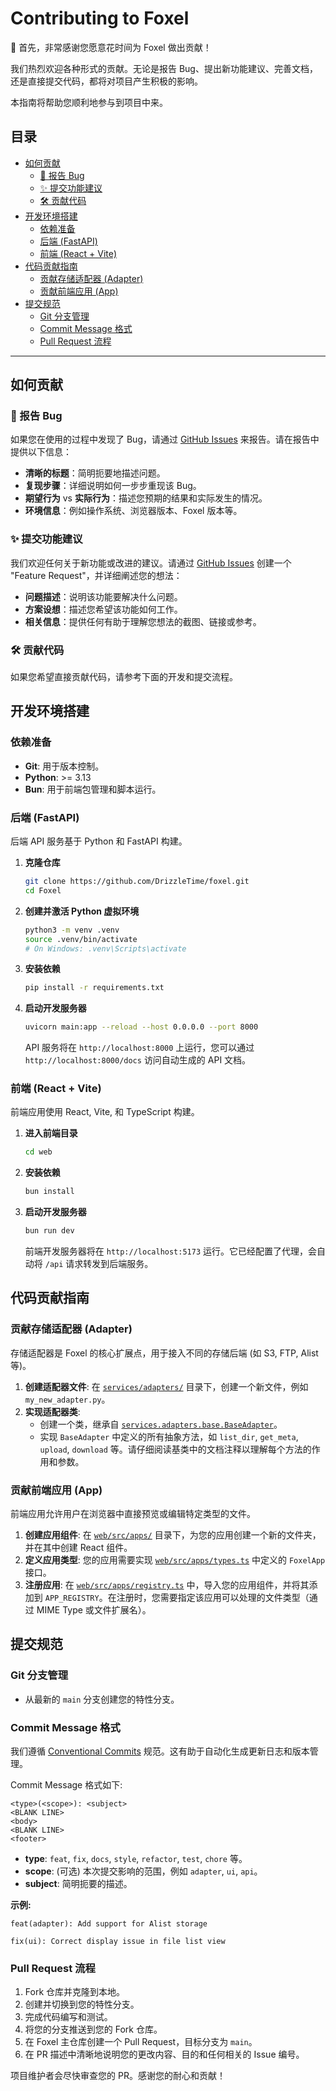# Contributing to Foxel

🎉 首先，非常感谢您愿意花时间为 Foxel 做出贡献！

我们热烈欢迎各种形式的贡献。无论是报告 Bug、提出新功能建议、完善文档，还是直接提交代码，都将对项目产生积极的影响。

本指南将帮助您顺利地参与到项目中来。

## 目录

- [如何贡献](#如何贡献)
  - [🐛 报告 Bug](#-报告-bug)
  - [✨ 提交功能建议](#-提交功能建议)
  - [🛠️ 贡献代码](#️-贡献代码)
- [开发环境搭建](#开发环境搭建)
  - [依赖准备](#依赖准备)
  - [后端 (FastAPI)](#后端-fastapi)
  - [前端 (React + Vite)](#前端-react--vite)
- [代码贡献指南](#代码贡献指南)
  - [贡献存储适配器 (Adapter)](#贡献存储适配器-adapter)
  - [贡献前端应用 (App)](#贡献前端应用-app)
- [提交规范](#提交规范)
  - [Git 分支管理](#git-分支管理)
  - [Commit Message 格式](#commit-message-格式)
  - [Pull Request 流程](#pull-request-流程)

---

## 如何贡献

### 🐛 报告 Bug

如果您在使用的过程中发现了 Bug，请通过 [GitHub Issues](https://github.com/DrizzleTime/Foxel/issues) 来报告。请在报告中提供以下信息：

- **清晰的标题**：简明扼要地描述问题。
- **复现步骤**：详细说明如何一步步重现该 Bug。
- **期望行为** vs **实际行为**：描述您预期的结果和实际发生的情况。
- **环境信息**：例如操作系统、浏览器版本、Foxel 版本等。

### ✨ 提交功能建议

我们欢迎任何关于新功能或改进的建议。请通过 [GitHub Issues](https://github.com/DrizzleTime/Foxel/issues) 创建一个 "Feature Request"，并详细阐述您的想法：

- **问题描述**：说明该功能要解决什么问题。
- **方案设想**：描述您希望该功能如何工作。
- **相关信息**：提供任何有助于理解您想法的截图、链接或参考。

### 🛠️ 贡献代码

如果您希望直接贡献代码，请参考下面的开发和提交流程。

## 开发环境搭建

### 依赖准备

- **Git**: 用于版本控制。
- **Python**: >= 3.13
- **Bun**: 用于前端包管理和脚本运行。

### 后端 (FastAPI)

后端 API 服务基于 Python 和 FastAPI 构建。

1. **克隆仓库**

    ```bash
    git clone https://github.com/DrizzleTime/foxel.git
    cd Foxel
    ```

2. **创建并激活 Python 虚拟环境**

    ```bash
    python3 -m venv .venv
    source .venv/bin/activate
    # On Windows: .venv\Scripts\activate
    ```

3. **安装依赖**

    ```bash
    pip install -r requirements.txt
    ```

4. **启动开发服务器**

    ```bash
    uvicorn main:app --reload --host 0.0.0.0 --port 8000
    ```

    API 服务将在 `http://localhost:8000` 上运行，您可以通过 `http://localhost:8000/docs` 访问自动生成的 API 文档。

### 前端 (React + Vite)

前端应用使用 React, Vite, 和 TypeScript 构建。

1. **进入前端目录**

    ```bash
    cd web
    ```

2. **安装依赖**

    ```bash
    bun install
    ```

3. **启动开发服务器**

    ```bash
    bun run dev
    ```

    前端开发服务器将在 `http://localhost:5173` 运行。它已经配置了代理，会自动将 `/api` 请求转发到后端服务。

## 代码贡献指南

### 贡献存储适配器 (Adapter)

存储适配器是 Foxel 的核心扩展点，用于接入不同的存储后端 (如 S3, FTP, Alist 等)。

1. **创建适配器文件**: 在 [`services/adapters/`](services/adapters/) 目录下，创建一个新文件，例如 `my_new_adapter.py`。
2. **实现适配器类**:
    - 创建一个类，继承自 [`services.adapters.base.BaseAdapter`](services/adapters/base.py)。
    - 实现 `BaseAdapter` 中定义的所有抽象方法，如 `list_dir`, `get_meta`, `upload`, `download` 等。请仔细阅读基类中的文档注释以理解每个方法的作用和参数。

### 贡献前端应用 (App)

前端应用允许用户在浏览器中直接预览或编辑特定类型的文件。

1. **创建应用组件**: 在 [`web/src/apps/`](web/src/apps/) 目录下，为您的应用创建一个新的文件夹，并在其中创建 React 组件。
2. **定义应用类型**: 您的应用需要实现 [`web/src/apps/types.ts`](web/src/apps/types.ts) 中定义的 `FoxelApp` 接口。
3. **注册应用**: 在 [`web/src/apps/registry.ts`](web/src/apps/registry.ts) 中，导入您的应用组件，并将其添加到 `APP_REGISTRY`。在注册时，您需要指定该应用可以处理的文件类型（通过 MIME Type 或文件扩展名）。

## 提交规范

### Git 分支管理

- 从最新的 `main` 分支创建您的特性分支。

### Commit Message 格式

我们遵循 [Conventional Commits](https://www.conventionalcommits.org/) 规范。这有助于自动化生成更新日志和版本管理。

Commit Message 格式如下:

```
<type>(<scope>): <subject>
<BLANK LINE>
<body>
<BLANK LINE>
<footer>
```

- **type**: `feat`, `fix`, `docs`, `style`, `refactor`, `test`, `chore` 等。
- **scope**: (可选) 本次提交影响的范围，例如 `adapter`, `ui`, `api`。
- **subject**: 简明扼要的描述。

**示例:**

```
feat(adapter): Add support for Alist storage
```

```
fix(ui): Correct display issue in file list view
```

### Pull Request 流程

1. Fork 仓库并克隆到本地。
2. 创建并切换到您的特性分支。
3. 完成代码编写和测试。
4. 将您的分支推送到您的 Fork 仓库。
5. 在 Foxel 主仓库创建一个 Pull Request，目标分支为 `main`。
6. 在 PR 描述中清晰地说明您的更改内容、目的和任何相关的 Issue 编号。

项目维护者会尽快审查您的 PR。感谢您的耐心和贡献！
